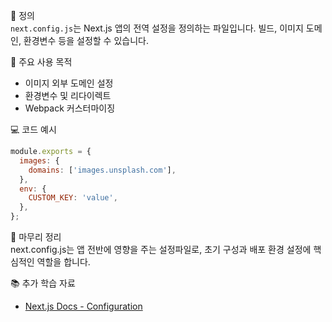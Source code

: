 📘 정의  
`next.config.js`는 Next.js 앱의 전역 설정을 정의하는 파일입니다. 빌드, 이미지 도메인, 환경변수 등을 설정할 수 있습니다.

🎯 주요 사용 목적  
- 이미지 외부 도메인 설정  
- 환경변수 및 리다이렉트  
- Webpack 커스터마이징

💻 코드 예시  
```js
module.exports = {
  images: {
    domains: ['images.unsplash.com'],
  },
  env: {
    CUSTOM_KEY: 'value',
  },
};
```

🧩 마무리 정리  
next.config.js는 앱 전반에 영향을 주는 설정파일로, 초기 구성과 배포 환경 설정에 핵심적인 역할을 합니다.

📚 추가 학습 자료  
- [Next.js Docs - Configuration](https://nextjs.org/docs/api-reference/next.config.js/introduction)
